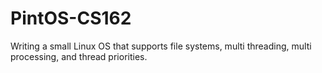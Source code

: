 # PintOS-CS162
Writing a small Linux OS that supports file systems, multi threading, multi processing, and thread priorities. 
